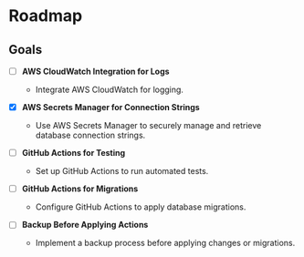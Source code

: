 # Roadmap

## Goals

- [ ] **AWS CloudWatch Integration for Logs**

  - Integrate AWS CloudWatch for logging.

- [x] **AWS Secrets Manager for Connection Strings**

  - Use AWS Secrets Manager to securely manage and retrieve database connection strings.

- [ ] **GitHub Actions for Testing**

  - Set up GitHub Actions to run automated tests.

- [ ] **GitHub Actions for Migrations**

  - Configure GitHub Actions to apply database migrations.

- [ ] **Backup Before Applying Actions**

  - Implement a backup process before applying changes or migrations.
